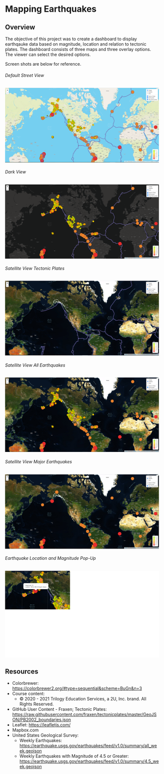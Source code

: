 # Mapping Earthquakes
## Overview
The objective of this project was to create a dashboard to display earthqauke data based on magnitude, location and relation to tectonic plates. The dashboard consists of three maps and three overlay options. The viewer can select the desired options. 

Screen shots are below for reference.
###### Default Street View
![eq_all_deliv_default_street](https://github.com/LleeMcD/Mapping_Earthquakes/blob/main/Earthquake_Challenge/static/images/eq_all_deliv_default_street.png)
###### Dark View 
![eq_all_deliv_dark](https://github.com/LleeMcD/Mapping_Earthquakes/blob/main/Earthquake_Challenge/static/images/eq_all_deliv_dark.png)
###### Satellite View Tectonic Plates
![satellite_tectonic_plates](https://github.com/LleeMcD/Mapping_Earthquakes/blob/main/Earthquake_Challenge/static/images/satellite_tectonic_plates.png)
###### Satellite View All Earthquakes
![sattelite_all_earthquakes](https://github.com/LleeMcD/Mapping_Earthquakes/blob/main/Earthquake_Challenge/static/images/satellite_all_earthquakes.png) 
###### Satellite View Major Earthquakes 
![images/satellite_major_eq](https://github.com/LleeMcD/Mapping_Earthquakes/blob/main/Earthquake_Challenge/static/images/satellite_major_eq.png)
###### Earthquake Location and Magnitude Pop-Up
![popup_w_mag_location](https://github.com/LleeMcD/Mapping_Earthquakes/blob/main/Earthquake_Challenge/static/images/popup_w_mag_location.png)
## Resources
- Colorbrewer: https://colorbrewer2.org/#type=sequential&scheme=BuGn&n=3
 - Course content:
    - © 2020 - 2021 Trilogy Education Services, a 2U, Inc. brand. All Rights Reserved. 
- GitHub User Content - Fraxen; Tectonic Plates: https://raw.githubusercontent.com/fraxen/tectonicplates/master/GeoJSON/PB2002_boundaries.json
- Leaflet: https://leafletjs.com/
- Mapbox.com
- United States Geological Survey:
  - Weekly Earthquakes: https://earthquake.usgs.gov/earthquakes/feed/v1.0/summary/all_week.geojson  
  - Weekly Earthquakes with Magnitude of 4.5 or Greater: https://earthquake.usgs.gov/earthquakes/feed/v1.0/summary/4.5_week.geojson
 
 
